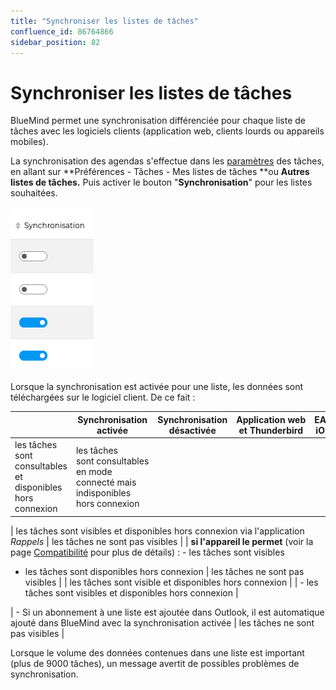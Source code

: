 ```yaml
---
title: "Synchroniser les listes de tâches"
confluence_id: 86764866
sidebar_position: 82
---
```

# Synchroniser les listes de tâches


BlueMind permet une synchronisation différenciée pour chaque liste de tâches avec les logiciels clients (application web, clients lourds ou appareils mobiles).

La synchronisation des agendas s'effectue dans les [paramètres](https://forge.bluemind.net/confluence/display/DA/.Parametrer+l%27agenda+vBM-4) des tâches, en allant sur **Préférences - Tâches - Mes listes de tâches **ou **Autres listes de tâches.** Puis activer le bouton "**Synchronisation**" pour les listes souhaitées.

![](../../attachments/86764866/86764868.png)

Lorsque la synchronisation est activée pour une liste, les données sont téléchargées sur le logiciel client. De ce fait :

|  | Synchronisation activée | Synchronisation désactivée | Application web et Thunderbird | EAS iOS | EAS (autres) | DAV | Outlook |
| --- | --- | --- | --- | --- | --- | --- | --- |
| les tâches sont consultables et disponibles hors connexion | les tâches sont consultables en mode connecté mais indisponibles hors connexion |
| 
les tâches sont visibles et disponibles hors connexion via l'application *Rappels*
 | les tâches ne sont pas visibles |
| 
**si l'appareil le permet** (voir la page [Compatibilité](https://forge.bluemind.net/confluence/display/DA/.Compatibilite+vBM-4) pour plus de détails) :
- les tâches sont visibles
- les tâches sont disponibles hors connexion
 | 
les tâches ne sont pas visibles
 |
| les tâches sont visible et disponibles hors connexion |
| - les tâches sont visibles et disponibles hors connexion | 


 | - Si un abonnement à une liste est ajoutée dans Outlook, il est automatique ajouté dans BlueMind avec la synchronisation activée | les tâches ne sont pas visibles |

Lorsque le volume des données contenues dans une liste est important (plus de 9000 tâches), un message avertit de possibles problèmes de synchronisation.

